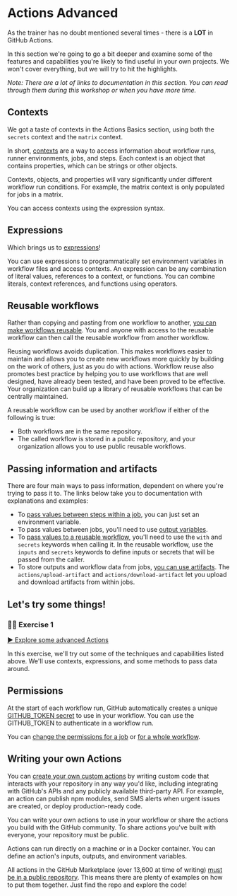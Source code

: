 # Actions Advanced

As the trainer has no doubt mentioned several times - there is a **LOT** in GitHub Actions.

In this section we're going to go a bit deeper and examine some of the features and capabilities you're likely to find useful in your own projects. We won't cover everything, but we will try to hit the highlights.

_Note: There are a lot of links to documentation in this section. You can read through them during this workshop or when you have more time._

## Contexts

We got a taste of contexts in the Actions Basics section, using both the `secrets` context and the `matrix` context.

In short, [contexts](https://docs.github.com/en/actions/learn-github-actions/contexts) are a way to access information about workflow runs, runner environments, jobs, and steps. Each context is an object that contains properties, which can be strings or other objects.

Contexts, objects, and properties will vary significantly under different workflow run conditions. For example, the matrix context is only populated for jobs in a matrix.

You can access contexts using the expression syntax.

## Expressions

Which brings us to [expressions](https://docs.github.com/en/actions/learn-github-actions/expressions)!

You can use expressions to programmatically set environment variables in workflow files and access contexts. An expression can be any combination of literal values, references to a context, or functions. You can combine literals, context references, and functions using operators.

## Reusable workflows

Rather than copying and pasting from one workflow to another, [you can make workflows reusable](https://docs.github.com/en/actions/using-workflows/reusing-workflows). You and anyone with access to the reusable workflow can then call the reusable workflow from another workflow.

Reusing workflows avoids duplication. This makes workflows easier to maintain and allows you to create new workflows more quickly by building on the work of others, just as you do with actions. Workflow reuse also promotes best practice by helping you to use workflows that are well designed, have already been tested, and have been proved to be effective. Your organization can build up a library of reusable workflows that can be centrally maintained.

A reusable workflow can be used by another workflow if either of the following is true:
- Both workflows are in the same repository.
- The called workflow is stored in a public repository, and your organization allows you to use public reusable workflows.

## Passing information and artifacts

There are four main ways to pass information, dependent on where you're trying to pass it to. The links below take you to documentation with explanations and examples:

- To [pass values between steps within a job](https://docs.github.com/en/actions/learn-github-actions/environment-variables#passing-values-between-steps-and-jobs-in-a-workflow), you can just set an environment variable.
- To pass values between jobs, you'll need to use [output variables](https://docs.github.com/en/actions/using-workflows/workflow-syntax-for-github-actions#jobsjob_idoutputs).
- To [pass values to a reusable workflow](https://docs.github.com/en/actions/using-workflows/reusing-workflows#passing-inputs-and-secrets-to-a-reusable-workflow), you'll need to use the `with` and `secrets` keywords when calling it. In the reusable workflow, use the `inputs` and `secrets` keywords to define inputs or secrets that will be passed from the caller.
- To store outputs and workflow data from jobs, [you can use artifacts](https://docs.github.com/en/actions/using-workflows/storing-workflow-data-as-artifacts). The `actions/upload-artifact` and `actions/download-artifact` let you upload and download artifacts from within jobs.

## Let's try some things!

### 👩‍💻 Exercise 1

[▶️ Explore some advanced Actions](exercise-1.md)

In this exercise, we'll try out some of the techniques and capabilities listed above. We'll use contexts, expressions, and some methods to pass data around.

## Permissions

At the start of each workflow run, GitHub automatically creates a unique [GITHUB_TOKEN secret](https://docs.github.com/en/actions/security-guides/automatic-token-authentication#about-the-github_token-secret) to use in your workflow. You can use the GITHUB_TOKEN to authenticate in a workflow run.

You can [change the permissions for a job](https://docs.github.com/en/actions/using-workflows/workflow-syntax-for-github-actions#jobsjob_idpermissions) or [for a whole workflow](https://docs.github.com/en/actions/using-workflows/workflow-syntax-for-github-actions#permissions).

## Writing your own Actions

You can [create your own custom actions](https://docs.github.com/en/actions/creating-actions/about-custom-actions) by writing custom code that interacts with your repository in any way you'd like, including integrating with GitHub's APIs and any publicly available third-party API. For example, an action can publish npm modules, send SMS alerts when urgent issues are created, or deploy production-ready code.

You can write your own actions to use in your workflow or share the actions you build with the GitHub community. To share actions you've built with everyone, your repository must be public.

Actions can run directly on a machine or in a Docker container. You can define an action's inputs, outputs, and environment variables.

All actions in the GitHub Marketplace (over 13,600 at time of writing) [must be in a public repository](https://docs.github.com/en/actions/creating-actions/publishing-actions-in-github-marketplace). This means there are plenty of examples on how to put them together. Just find the repo and explore the code!